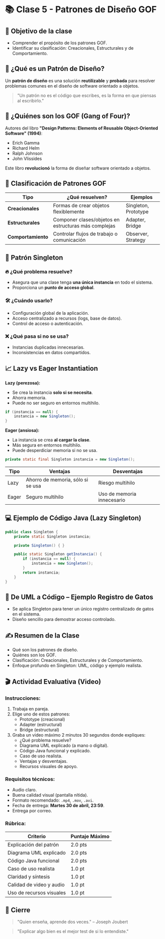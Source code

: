 
# 📚 Clase 5 - Patrones de Diseño GOF

## 🎯 Objetivo de la clase
- Comprender el propósito de los patrones GOF.
- Identificar su clasificación: Creacionales, Estructurales y de Comportamiento.

## 🧠 ¿Qué es un Patrón de Diseño?
Un **patrón de diseño** es una solución **reutilizable** y **probada** para resolver problemas comunes en el diseño de software orientado a objetos.

> "Un patrón no es el código que escribes, es la forma en que piensas al escribirlo."

## 👥 ¿Quiénes son los GOF (Gang of Four)?
Autores del libro **"Design Patterns: Elements of Reusable Object-Oriented Software" (1994)**:
- Erich Gamma
- Richard Helm
- Ralph Johnson
- John Vlissides

Este libro **revolucionó** la forma de diseñar software orientado a objetos.

## 🧩 Clasificación de Patrones GOF
| Tipo            | ¿Qué resuelven?                                       | Ejemplos           |
|-----------------|--------------------------------------------------------|--------------------|
| **Creacionales** | Formas de crear objetos flexiblemente                  | Singleton, Prototype |
| **Estructurales** | Componer clases/objetos en estructuras más complejas | Adapter, Bridge |
| **Comportamiento** | Controlar flujos de trabajo o comunicación            | Observer, Strategy |

## 🏰 Patrón Singleton
### 🔥 ¿Qué problema resuelve?
- Asegura que una clase tenga **una única instancia** en todo el sistema.
- Proporciona un **punto de acceso global**.

### 🛠️ ¿Cuándo usarlo?
- Configuración global de la aplicación.
- Acceso centralizado a recursos (logs, base de datos).
- Control de acceso o autenticación.

### ❌ ¿Qué pasa si no se usa?
- Instancias duplicadas innecesarias.
- Inconsistencias en datos compartidos.

## 📈 Lazy vs Eager Instantiation
**Lazy (perezosa):**
- Se crea la instancia **solo si se necesita**.
- Ahorra memoria.
- Puede no ser seguro en entornos multihilo.

```java
if (instancia == null) {
    instancia = new Singleton();
}
```

**Eager (ansiosa):**
- La instancia se crea **al cargar la clase**.
- Más segura en entornos multihilo.
- Puede desperdiciar memoria si no se usa.

```java
private static final Singleton instancia = new Singleton();
```

| Tipo  | Ventajas | Desventajas |
|------|----------|-------------|
| Lazy | Ahorro de memoria, sólo si se usa | Riesgo multihilo |
| Eager | Seguro multihilo | Uso de memoria innecesario |

## 💻 Ejemplo de Código Java (Lazy Singleton)
```java
public class Singleton {
    private static Singleton instancia;

    private Singleton() { }

    public static Singleton getInstancia() {
        if (instancia == null) {
            instancia = new Singleton();
        }
        return instancia;
    }
}
```

## 🐾 De UML a Código – Ejemplo Registro de Gatos
- Se aplica Singleton para tener un único registro centralizado de gatos en el sistema.
- Diseño sencillo para demostrar acceso controlado.

## ✍️ Resumen de la Clase
- Qué son los patrones de diseño.
- Quiénes son los GOF.
- Clasificación: Creacionales, Estructurales y de Comportamiento.
- Enfoque profundo en Singleton: UML, código y ejemplo realista.

## 🎬 Actividad Evaluativa (Video)
### Instrucciones:
1. Trabaja en pareja.
2. Elige uno de estos patrones:
   - Prototype (creacional)
   - Adapter (estructural)
   - Bridge (estructural)
3. Graba un video máximo 2 minutos 30 segundos donde expliques:
   - ¿Qué problema resuelve?
   - Diagrama UML explicado (a mano o digital).
   - Código Java funcional y explicado.
   - Caso de uso realista.
   - Ventajas y desventajas.
   - Recursos visuales de apoyo.

### Requisitos técnicos:
- Audio claro.
- Buena calidad visual (pantalla nítida).
- Formato recomendado: `.mp4`, `.mov`, `.avi`.
- Fecha de entrega: **Martes 30 de abril, 23:59**.
- Entrega por correo.

### Rúbrica:
| Criterio | Puntaje Máximo |
|---|---|
| Explicación del patrón | 2.0 pts |
| Diagrama UML explicado | 2.0 pts |
| Código Java funcional | 2.0 pts |
| Caso de uso realista | 1.0 pt |
| Claridad y síntesis | 1.0 pt |
| Calidad de video y audio | 1.0 pt |
| Uso de recursos visuales | 1.0 pt |

## 📢 Cierre
> "Quien enseña, aprende dos veces." – Joseph Joubert

> "Explicar algo bien es el mejor test de si lo entendiste."
